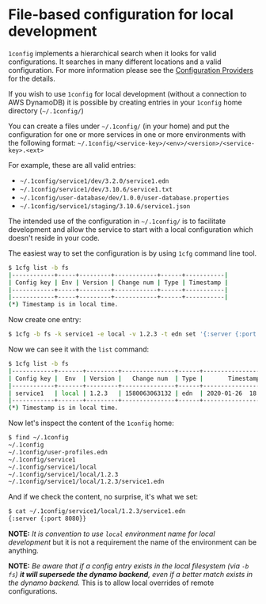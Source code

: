 # File-based configuration for local development

`1config` implements a hierarchical search when it looks for valid
configurations. It searches in many different locations and a valid
configuration. For more information please see the [Configuration
Providers](./providers.md) for the details.

If you wish to use `1config` for local development (without a
connection to AWS DynamoDB) it is possible by creating entries
in your `1config` home directory (`~/.1config/`)

You can create a files under `~/.1config/` (in your home) and put the
configuration for one or more services in one or more environments
with the following format:
`~/.1config/<service-key>/<env>/<version>/<service-key>.<ext>`

For example, these are all valid entries:

  - `~/.1config/service1/dev/3.2.0/service1.edn`
  - `~/.1config/service1/dev/3.10.6/service1.txt`
  - `~/.1config/user-database/dev/1.0.0/user-database.properties`
  - `~/.1config/service1/staging/3.10.6/service1.json`

The intended use of the configuration in `~/.1config/` is to facilitate
development and allow the service to start with a local configuration
which doesn't reside in your code.

The easiest way to set the configuration is by using `1cfg` command line tool.

``` bash
$ 1cfg list -b fs
|------------+-----+---------+------------+------+-----------|
| Config key | Env | Version | Change num | Type | Timestamp |
|------------+-----+---------+------------+------+-----------|
|------------+-----+---------+------------+------+-----------|
(*) Timestamp is in local time.
```

Now create one entry:

``` bash
$ 1cfg -b fs -k service1 -e local -v 1.2.3 -t edn set '{:server {:port 8080}}'
```

Now we can see it with the `list` command:

``` bash
$ 1cfg list -b fs
|------------+-------+---------+---------------+------+----------------------|
| Config key |  Env  | Version |   Change num  | Type |       Timestamp      |
|------------+-------+---------+---------------+------+----------------------|
| service1   | local | 1.2.3   | 1580063063132 | edn  | 2020-01-26  18:24:23 |
|------------+-------+---------+---------------+------+----------------------|
(*) Timestamp is in local time.
```

Now let's inspect the content of the `1config` home:

``` bash
$ find ~/.1config
~/.1config
~/.1config/user-profiles.edn
~/.1config/service1
~/.1config/service1/local
~/.1config/service1/local/1.2.3
~/.1config/service1/local/1.2.3/service1.edn
```

And if we check the content, no surprise, it's what we set:

``` bash
$ cat ~/.1config/service1/local/1.2.3/service1.edn
{:server {:port 8080}}
```

**NOTE:** *It is convention to use `local` environment name for local
development* but it is not a requirement the name of the environment
can be anything.

**NOTE:** *Be aware that if a config entry exists in the local
filesystem (via `-b fs`) **it will supersede the dynamo backend**,
even if a better match exists in the dynamo backend.* This is to allow
local overrides of remote configurations.

